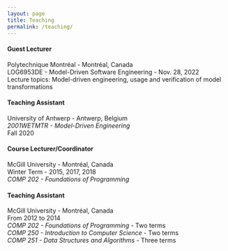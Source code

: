 ```yaml
---
layout: page
title: Teaching
permalink: /teaching/
---
```

#### Guest Lecturer
Polytechnique Montréal - Montréal, Canada  
LOG6953DE - Model-Driven Software Engineering - Nov. 28, 2022  
Lecture topics: Model-driven engineering, usage and verification of model transformations

#### Teaching Assistant
University of Antwerp - Antwerp, Belgium  
*2001WETMTR - Model-Driven Engineering*  
Fall 2020

#### Course Lecturer/Coordinator
McGill University - Montréal, Canada  
Winter Term - 2015, 2017, 2018  
*COMP 202 - Foundations of Programming*  


#### Teaching Assistant
McGill University - Montréal, Canada  
From 2012 to 2014  
*COMP 202 - Foundations of Programming* - Two terms  
*COMP 250 - Introduction to Computer Science* - Two terms  
*COMP 251 - Data Structures and Algorithms* - Three terms  

